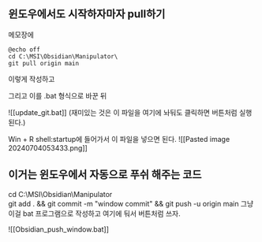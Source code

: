 ## 윈도우에서도 시작하자마자 pull하기
메모장에
```
@echo off
cd C:\MSI\Obsidian\Manipulator\
git pull origin main
```

이렇게 작성하고

그리고 이를 .bat 형식으로 바꾼 뒤

![[update_git.bat]]
(재미있는 것은 이 파일을 여기에 놔둬도 클릭하면 버튼처럼 실행된다.)

Win + R
shell:startup에 들어가서 이 파일을 넣으면 된다.
![[Pasted image 20240704053433.png]]

## 이거는 윈도우에서 자동으로 푸쉬 해주는 코드
cd C:\MSI\Obsidian\Manipulator\
git add . && git commit -m "window commit" && git push -u origin main
그냥 이걸 bat 프로그램으로 작성하고 여기에 둬서 버튼처럼 쓰자.

![[Obsidian_push_window.bat]]
